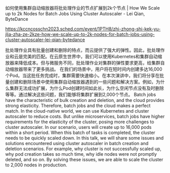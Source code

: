 如何使用集群自动缩放器将批处理作业的节点扩展到2k个节点 | How We Scale up to 2k Nodes for Batch Jobs Using Cluster Autoscaler - Lei Qian, ByteDance

https://kccncosschn2023.sched.com/event/1PTH8/zhi-zhong-shi-kek-yu-jlia-zha-ze-2kze-how-we-scale-up-to-2k-nodes-for-batch-jobs-using-cluster-autoscaler-lei-qian-bytedance

批处理作业具有批量创建和删除的特点，而云提供了强大的弹性。因此，批处理作业和云是完美的匹配。在云原生世界中，我们可以使用Kubernetes和集群自动缩放器来降低成本。但与微服务不同，批处理作业对集群的弹性要求更高，给集群自动缩放器带来了更多挑战。 在我们的场景中，用户将在短时间内创建多达16,000个Pod。当这批任务完成时，集群需要快速缩小。在本次演讲中，我们将分享在批量创建和删除场景中使用集群自动缩放器遇到的一些问题和解决方案。例如，为什么集群无法成功扩展，为什么Pod创建时间如此长，为什么空闲节点没有及时删除等等。通过解决这些问题，我们能够将集群扩展到2,000个节点。 
Batch jobs have the characteristic of bulk creation and deletion, and the cloud provides strong elasticity. Therefore, batch jobs and the cloud makes a perfect match. In the cloud-native world, we can use Kubernetes and cluster autoscaler to reduce costs. But unlike microservices, batch jobs have higher requirements for the elasticity of the cluster, posing more challenges to cluster autoscaler. In our scenario, users will create up to 16,000 pods within a short period. When this batch of tasks is completed, the cluster needs to be quickly scaled down. In this talk, we will share some issues and solutions encountered using cluster autoscaler in batch creation and deletion scenarios. For example, why cluster is not successfully scaled up, why pod creation takes so much time, why idle nodes were not promptly deleted, and so on. By solving these issues, we are able to scale the cluster to 2,000 nodes in production.